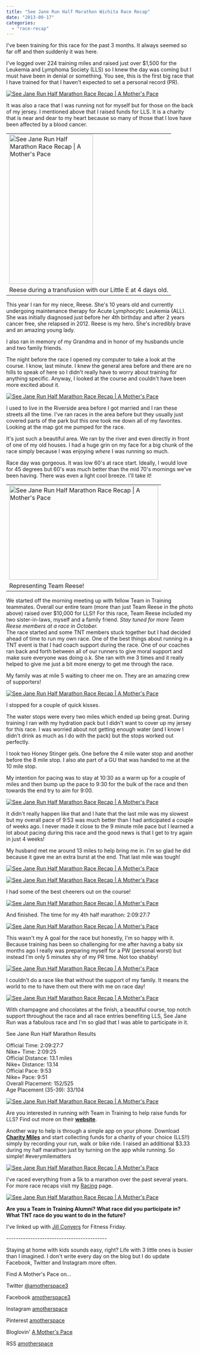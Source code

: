 ```yaml
---
title: "See Jane Run Half Marathon Wichita Race Recap"
date: "2013-09-17"
categories: 
  - "race-recap"
---
```


I've been training for this race for the past 3 months. It always seemed so far off and then suddenly it was here.  
  
I've logged over 224 training miles and raised just over $1,500 for the Leukemia and Lymphoma Society (LLS) so I knew the day was coming but I must have been in denial or something. You see, this is the first big race that I have trained for that I haven't expected to set a personal record (PR).   
  
  

[![See Jane Run Half Marathon Race Recap | A Mother's Pace](images/TNT+Jersey.jpg "See Jane Run Half Marathon Race Recap | A Mother's Pace")](http://amotherspace.net/wp-content/uploads/2013/09/TNT+Jersey1.jpg)

  
It was also a race that I was running not for myself but for those on the back of my jersey. I mentioned above that I raised funds for LLS. It is a charity that is near and dear to my heart because so many of those that I love have been affected by a blood cancer.   
  
  

<table align="center" cellpadding="0" cellspacing="0"><tbody><tr><td><a href="http://4.bp.blogspot.com/-INMXysSv27I/UjdN_qtFDzI/AAAAAAAAO5w/S8etaZFWBdg/s1600/IMAG0237.JPG" imageanchor="1"><img alt="See Jane Run Half Marathon Race Recap | A Mother's Pace" border="0" height="400" src="images/IMAG0237.JPG" title="See Jane Run Half Marathon Race Recap | A Mother's Pace" width="225"></a></td></tr><tr><td><span>Reese during a transfusion with our Little E at 4 days old.</span></td></tr></tbody></table>

This year I ran for my niece, Reese. She's 10 years old and currently undergoing maintenance therapy for Acute Lymphocytic Leukemia (ALL). She was initially diagnosed just before her 4th birthday and after 2 years cancer free, she relapsed in 2012. Reese is my hero. She's incredibly brave and an amazing young lady.   
  
I also ran in memory of my Grandma and in honor of my husbands uncle and two family friends.   
  
The night before the race I opened my computer to take a look at the course. I know, last minute. I knew the general area before and there are no hills to speak of here so I didn't really have to worry about training for anything specific. Anyway, I looked at the course and couldn't have been more excited about it.  
  
  

[![See Jane Run Half Marathon Race Recap | A Mother's Pace](images/SJRCourseMap.PNG "See Jane Run Half Marathon Race Recap | A Mother's Pace")](http://3.bp.blogspot.com/--ZYWfS5BDNQ/UjdYM4liP2I/AAAAAAAAO6g/jQ3mHqahGZU/s1600/SJRCourseMap.PNG)

  
I used to live in the Riverside area before I got married and I ran these streets all the time. I've ran races in the area before but they usually just covered parts of the park but this one took me down all of my favorites. Looking at the map got me pumped for the race.   
  
It's just such a beautiful area. We ran by the river and even directly in front of one of my old houses. I had a huge grin on my face for a big chunk of the race simply because I was enjoying _where_ I was running so much.  
  
Race day was gorgeous. It was low 60's at race start. Ideally, I would love for 45 degrees but 60's was much better than the mid 70's mornings we've been having. There was even a light cool breeze. I'll take it!  
  
  

<table align="center" cellpadding="0" cellspacing="0"><tbody><tr><td><a href="http://amotherspace.net/wp-content/uploads/2013/09/IMAG2443-11.jpg" imageanchor="1"><img alt="See Jane Run Half Marathon Race Recap | A Mother's Pace" border="0" height="252" src="images/IMAG2443-1.jpg" title="See Jane Run Half Marathon Race Recap | A Mother's Pace" width="400"></a></td></tr><tr><td><span>Representing Team Reese!</span></td></tr></tbody></table>

We started off the morning meeting up with fellow Team in Training teammates. Overall our entire team (more than just Team Reese in the photo above) raised over $10,000 for LLS!! For this race, Team Reese included my two sister-in-laws, myself and a family friend. _Stay tuned for more Team Reese members at a race in October._   
The race started and some TNT members stuck together but I had decided ahead of time to run my own race. One of the best things about running in a TNT event is that I had coach support during the race. One of our coaches ran back and forth between all of our runners to give moral support and make sure everyone was doing o.k. She ran with me 3 times and it really helped to give me just a bit more energy to get me through the race.  
  
My family was at mile 5 waiting to cheer me on. They are an amazing crew of supporters!   
  
  

[![See Jane Run Half Marathon Race Recap | A Mother's Pace](images/IMG_8932.JPG "See Jane Run Half Marathon Race Recap | A Mother's Pace")](http://2.bp.blogspot.com/-0G-5ZbEuHfY/Ujde-75hPMI/AAAAAAAAO7E/udooRT9GfBo/s1600/IMG_8932.JPG)

  
I stopped for a couple of quick kisses.  
  
The water stops were every two miles which ended up being great. During training I ran with my hydration pack but I didn't want to cover up my jersey for this race. I was worried about not getting enough water (and I know I didn't drink as much as I do with the pack) but the stops worked out perfectly.   
  
I took two Honey Stinger gels. One before the 4 mile water stop and another before the 8 mile stop. I also ate part of a GU that was handed to me at the 10 mile stop.  
  
My intention for pacing was to stay at 10:30 as a warm up for a couple of miles and then bump up the pace to 9:30 for the bulk of the race and then towards the end try to aim for 9:00. 
  
  

[![See Jane Run Half Marathon Race Recap | A Mother's Pace](images/SJRSplits.PNG "See Jane Run Half Marathon Race Recap | A Mother's Pace")](http://2.bp.blogspot.com/-w66_iIljd7A/UjddsFnMaSI/AAAAAAAAO64/wLKO5JY-vBw/s1600/SJRSplits.PNG)

  
It didn't really happen like that and I hate that the last mile was my slowest but my overall pace of 9:53 was much better than I had anticipated a couple of weeks ago. I never made it close to the 9 minute mile pace but I learned a lot about pacing during this race and the good news is that I get to try again in just 4 weeks!   
  
My husband met me around 13 miles to help bring me in. I'm so glad he did because it gave me an extra burst at the end. That last mile was tough!  
  
  

[![See Jane Run Half Marathon Race Recap | A Mother's Pace](images/IMG_8980.JPG "See Jane Run Half Marathon Race Recap | A Mother's Pace")](http://4.bp.blogspot.com/-1L-SRtJUBA8/UjdfBu0-iqI/AAAAAAAAO7o/vbZO2EQbjYI/s1600/IMG_8980.JPG)

  

[![See Jane Run Half Marathon Race Recap | A Mother's Pace](images/IMG_8986.JPG "See Jane Run Half Marathon Race Recap | A Mother's Pace")](http://1.bp.blogspot.com/-grn0Iw82JxE/UjdfCPle4jI/AAAAAAAAO7s/fm-Y52QQ1L0/s1600/IMG_8986.JPG)

  
I had some of the best cheerers out on the course!  
  
  

[![See Jane Run Half Marathon Race Recap | A Mother's Pace](images/IMAG2452.JPG "See Jane Run Half Marathon Race Recap | A Mother's Pace")](http://3.bp.blogspot.com/-1VZBFXOHbw0/UjdfAOFovyI/AAAAAAAAO7g/kAiw8WGvOHo/s1600/IMAG2452.JPG)

  
And finished. The time for my 4th half marathon: 2:09:27:7  
  
  

[![See Jane Run Half Marathon Race Recap | A Mother's Pace](images/IMAG2446-1.JPG "See Jane Run Half Marathon Race Recap | A Mother's Pace")](http://3.bp.blogspot.com/-cvXugN9LVRM/Ujde_6u-PUI/AAAAAAAAO7U/I6_XoKvYGBE/s1600/IMAG2446-1.JPG)

  
This wasn't my A goal for the race but honestly, I'm so happy with it. Because training has been so challenging for me after having a baby six months ago I really was preparing myself for a PW (personal worst) but instead I'm only 5 minutes shy of my PR time. Not too shabby!  
  
  

[![See Jane Run Half Marathon Race Recap | A Mother's Pace](images/IMG_9007.JPG "See Jane Run Half Marathon Race Recap | A Mother's Pace")](http://1.bp.blogspot.com/-NxJUHOppQrw/UjdfCeqS6SI/AAAAAAAAO74/ojjC6K2u3is/s1600/IMG_9007.JPG)

  
I couldn't do a race like that without the support of my family. It means the world to me to have them out there with me on race day!  
  
  

[![See Jane Run Half Marathon Race Recap | A Mother's Pace](images/IMAG2453.JPG "See Jane Run Half Marathon Race Recap | A Mother's Pace")](http://4.bp.blogspot.com/-oaFkfM0YnqE/UjYvG75hAOI/AAAAAAAAO0g/h-tG2kWFIvk/s1600/IMAG2453.JPG)

  
With champagne and chocolates at the finish, a beautiful course, top notch support throughout the race and all race entries benefiting LLS, See Jane Run was a fabulous race and I'm so glad that I was able to participate in it.  
  
See Jane Run Half Marathon Results  
  
Official Time: 2:09:27:7  
Nike+ Time: 2:09:25  
Official Distance: 13.1 miles  
Nike+ Distance: 13.14  
Official Pace: 9:53  
Nike+ Pace: 9:51  
Overall Placement: 152/525  
Age Placement (35-39): 33/104  
  
  

[![See Jane Run Half Marathon Race Recap | A Mother's Pace](images/Nike+HalfMarathon.PNG "See Jane Run Half Marathon Race Recap | A Mother's Pace")](http://2.bp.blogspot.com/-SSBfCEn4JrQ/UjdVhVC6XFI/AAAAAAAAO6I/lHMpeGCZjN8/s1600/Nike+HalfMarathon.PNG)

  
Are you interested in running with Team in Training to help raise funds for LLS? Find out more on their [**website**](http://teamintraining.org/).  
  
Another way to help is through a simple app on your phone. Download [**Charity Miles**](http://www.charitymiles.org/) and start collecting funds for a charity of your choice (LLS!!) simply by recording your run, walk or bike ride. I raised an additional $3.33 during my half marathon just by turning on the app while running. So simple! #everymilematters  
  
  

[![See Jane Run Half Marathon Race Recap | A Mother's Pace](images/Screenshot_2013-09-15-10-05-46.png "See Jane Run Half Marathon Race Recap | A Mother's Pace")](http://amotherspace.net/wp-content/uploads/2013/09/Screenshot_2013-09-15-10-05-461.png)

  
I've raced everything from a 5k to a marathon over the past several years. For more race recaps visit my [Racing](http://bit.ly/17BCg8S) page.  
  
  

[![See Jane Run Half Marathon Race Recap | A Mother's Pace](images/IMG_20130915_045123.JPG "See Jane Run Half Marathon Race Recap | A Mother's Pace")](http://3.bp.blogspot.com/-pXlNH1bx22o/UjdfARCKoaI/AAAAAAAAO7w/--xkppm7uLk/s1600/IMG_20130915_045123.JPG)

  
  
  

**Are you a Team in Training Alumni? What race did you participate in? What TNT race do you want to do in the future?** 

  
  

I've linked up with [Jill Conyers](http://jillconyers.com/2013/09/25-healthy-soup-menus/) for Fitness Friday.   
  
  

\------------------------------------------

  

Staying at home with kids sounds easy, right? Life with 3 little ones is busier than I imagined. I don't write every day on the blog but I do update Facebook, Twitter and Instagram more often. 

  
Find A Mother's Pace on...

  
Twitter [@amotherspace3](https://twitter.com/amotherspace3)

  
Facebook [amotherspace3](http://facebook.com/amotherspace3)

  
Instagram [amotherspace](http://instagram.com/amotherspace)

  

Pinterest [amotherspace](http://pinterest.com/amotherspace/)

  

Bloglovin' [A Mother's Pace](http://www.bloglovin.com/en/blog/6680087)

  

RSS [amotherspace](http://feeds.feedburner.com/amotherspace)
